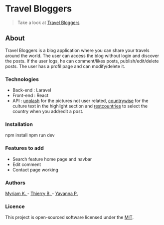 # Travel Bloggers 
> Take a look at [Travel Bloggers](https://vanyl.github.io/travelBloggers-frontend/)

## About
Travel Bloggers is a blog application where you can share your travels around the world.
The user can access the blog without login and discover the posts.
If the user logs, he can comment/likes posts, publish/edit/delete posts. The user has a profil page and can modify/delete it.


### Technologies
- Back-end : Laravel
- Front-end : React
- API : [unplash](https://unsplash.com/) for the pictures not user related, [countrywise](https://countrywise.io/) for the culture text in the highlight section and [restcountries](https://restcountries.com/v3.1/all) to select the country when you add/edit a post.

### Installation
npm install
npm run dev

### Features to add
- Search feature home page and navbar
- Edit comment
- Contact page working

### Authors
[Myriam K. ](https://github.com/Myriiam) - [Thierry B. ](https://github.com/ThierryBilla) - [Yavanna P.](https://github.com/Vanyl)

### Licence
This project is open-sourced software licensed under the [MIT](https://opensource.org/license/MIT).
